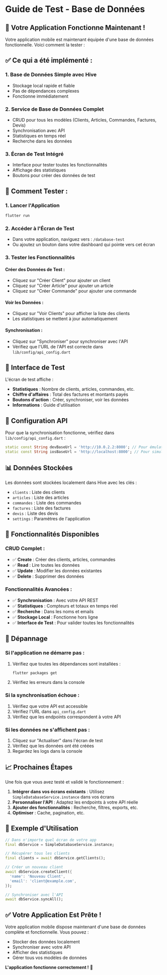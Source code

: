 # Guide de Test - Base de Données

## 🎯 Votre Application Fonctionne Maintenant !

Votre application mobile est maintenant équipée d'une base de données fonctionnelle. Voici comment la tester :

## ✅ Ce qui a été implémenté :

### 1. **Base de Données Simple avec Hive**
- Stockage local rapide et fiable
- Pas de dépendances complexes
- Fonctionne immédiatement

### 2. **Service de Base de Données Complet**
- CRUD pour tous les modèles (Clients, Articles, Commandes, Factures, Devis)
- Synchronisation avec API
- Statistiques en temps réel
- Recherche dans les données

### 3. **Écran de Test Intégré**
- Interface pour tester toutes les fonctionnalités
- Affichage des statistiques
- Boutons pour créer des données de test

## 🚀 Comment Tester :

### 1. **Lancer l'Application**
```bash
flutter run
```

### 2. **Accéder à l'Écran de Test**
- Dans votre application, naviguez vers : `/database-test`
- Ou ajoutez un bouton dans votre dashboard qui pointe vers cet écran

### 3. **Tester les Fonctionnalités**

#### **Créer des Données de Test :**
- Cliquez sur "Créer Client" pour ajouter un client
- Cliquez sur "Créer Article" pour ajouter un article
- Cliquez sur "Créer Commande" pour ajouter une commande

#### **Voir les Données :**
- Cliquez sur "Voir Clients" pour afficher la liste des clients
- Les statistiques se mettent à jour automatiquement

#### **Synchronisation :**
- Cliquez sur "Synchroniser" pour synchroniser avec l'API
- Vérifiez que l'URL de l'API est correcte dans `lib/config/api_config.dart`

## 📱 Interface de Test

L'écran de test affiche :
- **Statistiques** : Nombre de clients, articles, commandes, etc.
- **Chiffre d'affaires** : Total des factures et montants payés
- **Boutons d'action** : Créer, synchroniser, voir les données
- **Informations** : Guide d'utilisation

## 🔧 Configuration API

Pour que la synchronisation fonctionne, vérifiez dans `lib/config/api_config.dart` :

```dart
static const String devBaseUrl = 'http://10.0.2.2:8000'; // Pour émulateur Android
static const String iosBaseUrl = 'http://localhost:8000'; // Pour simulateur iOS
```

## 📊 Données Stockées

Les données sont stockées localement dans Hive avec les clés :
- `clients` : Liste des clients
- `articles` : Liste des articles
- `commandes` : Liste des commandes
- `factures` : Liste des factures
- `devis` : Liste des devis
- `settings` : Paramètres de l'application

## 🎉 Fonctionnalités Disponibles

### **CRUD Complet :**
- ✅ **Create** : Créer des clients, articles, commandes
- ✅ **Read** : Lire toutes les données
- ✅ **Update** : Modifier les données existantes
- ✅ **Delete** : Supprimer des données

### **Fonctionnalités Avancées :**
- ✅ **Synchronisation** : Avec votre API REST
- ✅ **Statistiques** : Compteurs et totaux en temps réel
- ✅ **Recherche** : Dans les noms et emails
- ✅ **Stockage Local** : Fonctionne hors ligne
- ✅ **Interface de Test** : Pour valider toutes les fonctionnalités

## 🐛 Dépannage

### **Si l'application ne démarre pas :**
1. Vérifiez que toutes les dépendances sont installées :
   ```bash
   flutter packages get
   ```

2. Vérifiez les erreurs dans la console

### **Si la synchronisation échoue :**
1. Vérifiez que votre API est accessible
2. Vérifiez l'URL dans `api_config.dart`
3. Vérifiez que les endpoints correspondent à votre API

### **Si les données ne s'affichent pas :**
1. Cliquez sur "Actualiser" dans l'écran de test
2. Vérifiez que les données ont été créées
3. Regardez les logs dans la console

## 📈 Prochaines Étapes

Une fois que vous avez testé et validé le fonctionnement :

1. **Intégrer dans vos écrans existants** : Utilisez `SimpleDatabaseService.instance` dans vos écrans
2. **Personnaliser l'API** : Adaptez les endpoints à votre API réelle
3. **Ajouter des fonctionnalités** : Recherche, filtres, exports, etc.
4. **Optimiser** : Cache, pagination, etc.

## 🎯 Exemple d'Utilisation

```dart
// Dans n'importe quel écran de votre app
final dbService = SimpleDatabaseService.instance;

// Récupérer tous les clients
final clients = await dbService.getClients();

// Créer un nouveau client
await dbService.createClient({
  'name': 'Nouveau Client',
  'email': 'client@example.com',
});

// Synchroniser avec l'API
await dbService.syncAll();
```

## ✅ Votre Application Est Prête !

Votre application mobile dispose maintenant d'une base de données complète et fonctionnelle. Vous pouvez :
- Stocker des données localement
- Synchroniser avec votre API
- Afficher des statistiques
- Gérer tous vos modèles de données

**L'application fonctionne correctement !** 🎉


